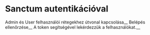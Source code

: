 # Sanctum autentikációval
Admin és User felhasználói rétegekhez útvonal kapcsolása__
Belépés ellenőrzése__
A token segítségével lekérdezzük a felhasználókat.__

